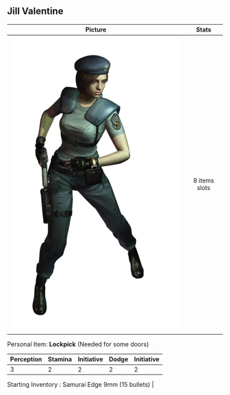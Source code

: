 Jill Valentine
----

| Picture | Stats |
:---------:|:-------:
![jill_valentine](./jill_valentine.png "Jill Valentine") | 8 items slots

Personal Item: **Lockpick** (Needed for some doors)

| Perception | Stamina | Initiative | Dodge | Initiative |
|------------|---------|------------|-------|------------|
| 3 | 2 | 2 | 2 | 2 |

Starting Inventory : Samurai Edge 9mm (15 bullets) |
